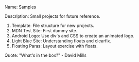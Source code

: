 Name: Samples

Description: Small projects for future reference.

1. Template: File structure for new projects.
2. MDN Test Site: First dummy site.
3. Android Logo: Use div's and CSS to create an animated logo.
4. Light Blue Site: Understanding floats and clearfix.
5. Floating Paras: Layout exercise with floats.

Quote: "What's in the box?" - David Mills